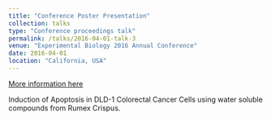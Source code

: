 ```yaml
---
title: "Conference Poster Presentation"
collection: talks
type: "Conference proceedings talk"
permalink: /talks/2016-04-01-talk-3
venue: "Experimental Biology 2016 Annual Conference"
date: 2016-04-01
location: "California, USA"
---
```

[More information here](https://faseb.onlinelibrary.wiley.com/doi/abs/10.1096/fasebj.30.1_supplement.1090.10)

Induction of Apoptosis in DLD-1 Colorectal Cancer Cells using water soluble compounds from Rumex Crispus.

